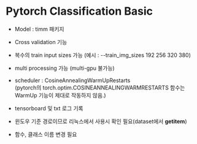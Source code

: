 # Pytorch Classification Basic

- Model : timm 패키지
- Cross validation 기능
- 복수의 train input sizes 가능 (예시 : --train_img_sizes 192 256 320 380)
- multi processing 가능 (multi-gpu 불가능)
- scheduler : CosineAnnealingWarmUpRestarts  
(pytorch의 torch.optim.COSINEANNEALINGWARMRESTARTS 함수는 WarmUp 기능이 제대로 작동하지 않음.)  

- tensorboard 및 txt 로그 기록
- 윈도우 기준 경로이므로 리눅스에서 사용시 확인 필요(dataset에서 __getitem__)
- 함수, 클래스 이름 변경 필요
